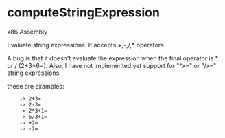 # computeStringExpression
x86 Assembly

Evaluate string expressions. 
It accepts +,-,/,* operators. 

A bug is that it doesn't evaluate the expression when the final operator is * or / (2+3*6=).
Also, I have not implemented yet support for "*x=" or "/x=" string expressions.


  these are examples:

		-> 2+3=
		-> 2-3=
		-> 2*3+1=
		-> 6/3+1=
		-> +2=
		-> -2=

 
